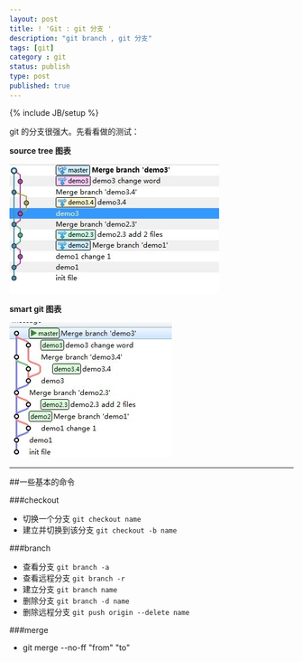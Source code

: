 ```yaml
---
layout: post
title: ! 'Git : git 分支 '
description: "git branch , git 分支"
tags: [git]
category : git
status: publish
type: post
published: true
---
```

{% include JB/setup %}


git 的分支很强大。先看看做的测试：


**source tree 图表**

<img src="/images/git/source_tree_merge1.jpg" alt="source tree 图表" />

<br/>

**smart git 图表**

<img src="/images/git/smartgit_merge1.jpg" alt="smart git 图表" />

---

##一些基本的命令

###checkout

- 切换一个分支			`git checkout name`		
- 建立并切换到该分支	`git checkout -b name`		

###branch

- 查看分支			`git branch -a`
- 查看远程分支			`git branch -r`
- 建立分支			`git branch name`
- 删除分支			`git branch -d name`
- 删除远程分支			`git push origin --delete name`

###merge

- git merge --no-ff "from" "to"

